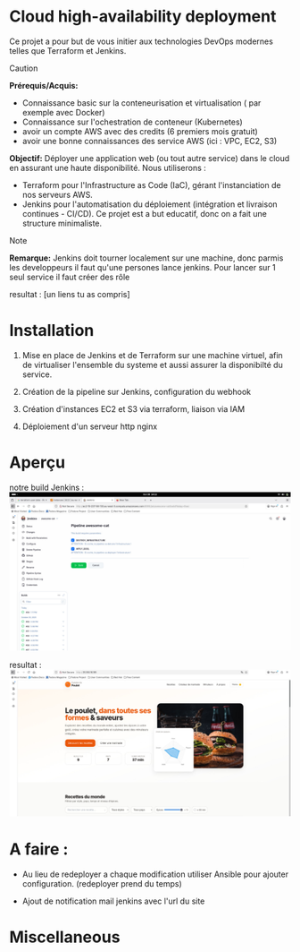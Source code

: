 # **Cloud high-availability deployment**

Ce projet a pour but de vous initier aux technologies DevOps modernes telles que Terraform et Jenkins.

> [!CAUTION] 
> **Prérequis/Acquis:**
> - Connaissance basic sur la conteneurisation et virtualisation ( par exemple avec Docker) 
> - Connaissance sur l'ochestration de conteneur (Kubernetes)
> - avoir un compte AWS avec des credits (6 premiers mois gratuit)
> - avoir une bonne connaissances des service AWS (ici : VPC, EC2, S3)


**Objectif:**
Déployer une application web (ou tout autre service) dans le cloud en assurant une haute disponibilité. Nous utiliserons :
- Terraform pour l'Infrastructure as Code (IaC), gérant l'instanciation de nos serveurs AWS.
- Jenkins pour l'automatisation du déploiement (intégration et livraison continues - CI/CD).
Ce projet est a but educatif, donc on a fait une structure minimaliste.

> [!Note]
> **Remarque:**
> Jenkins doit tourner localement sur une machine, donc parmis les developpeurs il faut qu'une persones lance jenkins.
> Pour lancer sur 1 seul service il faut créer des rôle 

resultat : [un liens tu as compris]

# Installation
1. Mise en place de Jenkins et de Terraform sur une machine virtuel, afin de virtualiser l'ensemble du systeme et aussi assurer la disponibilté du service. 

2. Création de la pipeline sur Jenkins, configuration du webhook

3. Création d'instances EC2 et S3 via terraform, liaison via IAM

4. Déploiement d'un serveur http nginx


# Aperçu
notre build Jenkins :
![jenkins](assets/Jenkins.jpeg)


resultat :
![poulet](assets/site_poulet_res.jpeg)


# A faire :

- Au lieu de redeployer a chaque modification utiliser Ansible pour ajouter configuration. (redeployer prend du temps)

- Ajout de notification mail jenkins avec l'url du site

# Miscellaneous



